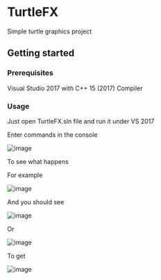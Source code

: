 # TurtleFX
Simple turtle graphics project

## Getting started

### Prerequisites
Visual Studio 2017 with C++ 15 (2017) Compiler

### Usage
Just open TurtleFX.sln file and run it under VS 2017

Enter commands in the console

![image](https://user-images.githubusercontent.com/32550323/68531884-391d0600-0328-11ea-8e5b-c44ec9466d6c.png)

To see what happens

For example

![image](https://user-images.githubusercontent.com/32550323/68531929-e6901980-0328-11ea-9d18-923ddc02769f.png)

And you should see

![image](https://user-images.githubusercontent.com/32550323/68531941-00316100-0329-11ea-8ae9-8019e4fdbe0c.png)

Or

![image](https://user-images.githubusercontent.com/32550323/68531899-89946380-0328-11ea-8218-79efdd394b46.png)

To get

![image](https://user-images.githubusercontent.com/32550323/68531913-a7fa5f00-0328-11ea-9d6c-085f06eb6ab9.png)

